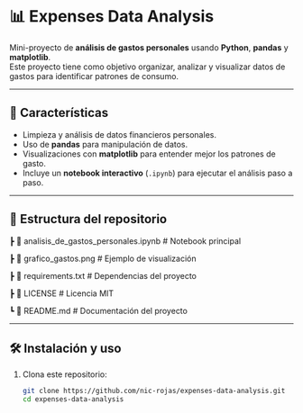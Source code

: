# 📊 Expenses Data Analysis

Mini-proyecto de **análisis de gastos personales** usando **Python**, **pandas** y **matplotlib**.  
Este proyecto tiene como objetivo organizar, analizar y visualizar datos de gastos para identificar patrones de consumo.

---

## 🚀 Características

- Limpieza y análisis de datos financieros personales.  
- Uso de **pandas** para manipulación de datos.  
- Visualizaciones con **matplotlib** para entender mejor los patrones de gasto.  
- Incluye un **notebook interactivo** (`.ipynb`) para ejecutar el análisis paso a paso.  

---

## 📂 Estructura del repositorio

┣ 📜 analisis_de_gastos_personales.ipynb # Notebook principal

┣ 📜 grafico_gastos.png # Ejemplo de visualización

┣ 📜 requirements.txt # Dependencias del proyecto

┣ 📜 LICENSE # Licencia MIT

┗ 📜 README.md # Documentación del proyecto


---

## 🛠️ Instalación y uso

1. Clona este repositorio:  
   ```bash
   git clone https://github.com/nic-rojas/expenses-data-analysis.git
   cd expenses-data-analysis


